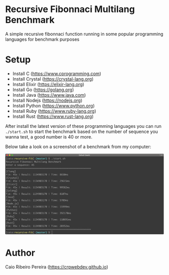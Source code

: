 # Recursive Fibonnaci Multilang Benchmark

A simple recursive fibonnaci function running in some popular programming languages for benchmark purposes

# Setup

* Install C (https://www.cprogramming.com)
* Install Crystal (https://crystal-lang.org)
* Install Elixir (https://elixir-lang.org)
* Install Go (https://golang.org)
* Install Java (https://www.java.com)
* Install Nodejs (https://nodejs.org)
* Install Python (https://www.python.org)
* Install Ruby (https://www.ruby-lang.org)
* Install Rust (https://www.rust-lang.org)

After install the latest version of these programming languages you can run `./start.sh` to start the benchmark based on the number of sequence you wanna test, a good number is 40 or more.

Below take a look on a screenshot of a benchmark from my computer:

![Benchmark output](screenshot.png)

# Author

Caio Ribeiro Pereira (https://crpwebdev.github.io)